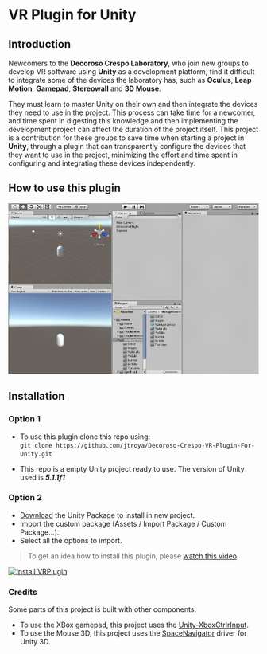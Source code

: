 # VR Plugin for Unity

## Introduction

Newcomers to the **Decoroso Crespo Laboratory**, who join new groups to develop VR software using **Unity** as a development platform, find it difficult to integrate some of the devices the laboratory has, such as **Oculus**, **Leap Motion**, **Gamepad**, **Stereowall** and **3D Mouse**. 

They must learn to master Unity on their own and then integrate the devices they need to use in the project. This process can take time for a newcomer, and time spent in digesting this knowledge and then implementing the development project can affect the duration of the project itself. This project is a contribution for these groups to save time when starting a project in **Unity**, through a plugin that can transparently configure the devices that they want to use in the project, minimizing the effort and time spent in configuring and integrating these devices independently.

## How to use this plugin

![Use this plugin in Unity](./Img/Install01.gif)

## Installation

### Option 1
- To use this plugin clone this repo using:   
`git clone https://github.com/jtroya/Decoroso-Crespo-VR-Plugin-For-Unity.git`

- This repo is a empty Unity project ready to use. The version of Unity used is **_5.1.1f1_**

### Option 2
- [Download](https://mega.nz/#!Al1Q2YDZ!htDW-pr3h9Y6v4ZPZrGfUtKu84KLx6py1536wfjpCT4) the Unity Package to install in new project.
- Import the custom package (Assets / Import Package / Custom Package...).
- Select all the options to import.

>To get an idea how to install this plugin, please [watch this video](https://youtu.be/P7qOyK_sw1g).  

[![Install VRPlugin](http://img.youtube.com/vi/P7qOyK_sw1g/0.jpg)](https://youtu.be/P7qOyK_sw1g)

### Credits
Some parts of this project is built with other components.  
- To use the XBox gamepad, this project uses the [Unity-XboxCtrlrInput](https://github.com/JISyed/Unity-XboxCtrlrInput/).
- To use the Mouse 3D, this project uses the [SpaceNavigator](https://github.com/PatHightree/SpaceNavigator) driver for Unity 3D.